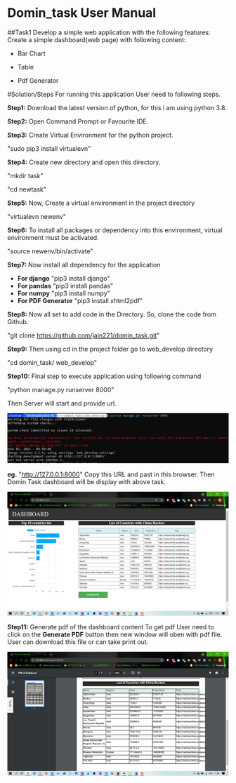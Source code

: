# Domin_task User Manual
##Task1
Develop a simple web application with the following features:
Create a simple dashboard(web page) with following content:

* Bar Chart 

* Table

* Pdf Generator 

#Solution/Steps
For running this application User need to following steps.

**Step1:** Download the latest version of python, for this i am using python 3.8.

**Step2:** Open Command Prompt or Favourite IDE.

**Step3:** Create Virtual Environment for the python project.

"sudo pip3 install virtualevn"

**Step4:** Create new directory and open this directory.

"mkdir task"

"cd newtask"

**Step5:**  Now, Create a virtual environment in the project directory 

"virtualevn newenv"

**Step6:** To install all packages or dependency into this environment, virtual environment 
must be activated. 

"source newenv/bin/activate"

**Step7:** Now install all dependency for the application

* **For django** "pip3 install django"
* **For pandas** "pip3 install pandas"
* **For numpy**  "pip3 install numpy"
* **For PDF Generator** "pip3 install xhtml2pdf"

**Step8:** Now all set to add code in the Directory. So, clone the code from Github.

"git clone https://github.com/jain221/domin_task.git"

**Step9:** Then using cd in the project folder go to web_develop directory 

"cd domin_task/ web_develop"

**Step10:** Final step to execute application using following command

"python manage.py runserver 8000"

Then Server will start and provide url.

![img_8.png](server_running.png)

**eg.** "http://127.0.0.1:8000"
Copy this URL and past in this browser.
Then Domin Task dashboard will be display with above task.

![img_6.png](dashboard.png)


**Step11:** Generate pdf of the dashboard content
To get pdf User need to click on the **Generate PDF** button then new window will oben
with pdf file.
User can download this file or can take print out.

![img_7.png](pdf_page.png)




